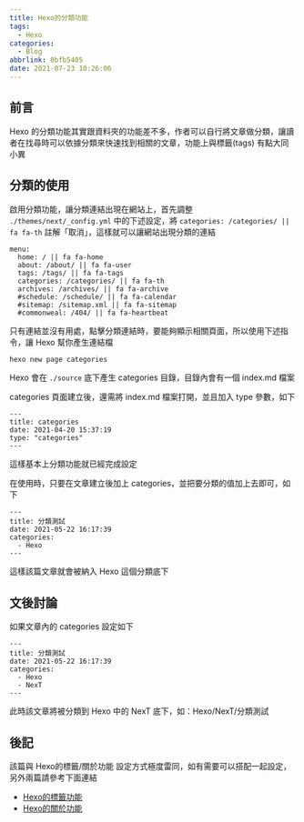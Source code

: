 ```yaml
---
title: Hexo的分類功能
tags:
  - Hexo
categories:
  - Blog
abbrlink: 8bfb5405
date: 2021-07-23 10:26:06
---
```


## 前言

Hexo 的分類功能其實跟資料夾的功能差不多，作者可以自行將文章做分類，讓讀者在找尋時可以依據分類來快速找到相關的文章，功能上與標籤(tags) 有點大同小異

<!--more-->

## 分類的使用

啟用分類功能，讓分類連結出現在網站上，首先調整 `./themes/next/_config.yml` 中的下述設定，將 `categories: /categories/ || fa fa-th` 註解「取消」，這樣就可以讓網站出現分類的連結

```
menu:
  home: / || fa fa-home
  about: /about/ || fa fa-user
  tags: /tags/ || fa fa-tags
  categories: /categories/ || fa fa-th
  archives: /archives/ || fa fa-archive
  #schedule: /schedule/ || fa fa-calendar
  #sitemap: /sitemap.xml || fa fa-sitemap
  #commonweal: /404/ || fa fa-heartbeat
```

只有連結並沒有用處，點擊分類連結時，要能夠顯示相關頁面，所以使用下述指令，讓 Hexo 幫你產生連結檔

```bash
hexo new page categories
```

Hexo 會在 `./source` 底下產生 categories 目錄，目錄內會有一個 index.md 檔案

categories 頁面建立後，還需將 index.md 檔案打開，並且加入 type 參數，如下

```
---
title: categories
date: 2021-04-20 15:37:19
type: "categories"
---
```

這樣基本上分類功能就已經完成設定

在使用時，只要在文章建立後加上 categories，並把要分類的值加上去即可，如下

```
---
title: 分類測試
date: 2021-05-22 16:17:39
categories:
  - Hexo
---
```

這樣該篇文章就會被納入 Hexo 這個分類底下

## 文後討論

如果文章內的 categories 設定如下

```
---
title: 分類測試
date: 2021-05-22 16:17:39
categories:
  - Hexo
  - NexT
---
```

此時該文章將被分類到 Hexo 中的 NexT 底下，如：Hexo/NexT/分類測試

## 後記

該篇與 Hexo的標籤/關於功能 設定方式極度雷同，如有需要可以搭配一起設定，另外兩篇請參考下面連結

- [Hexo的標籤功能](https://blog.tonyjhang.dev/posts/1436c3e2)
- [Hexo的關於功能](https://blog.tonyjhang.dev/posts/8be085a8)
